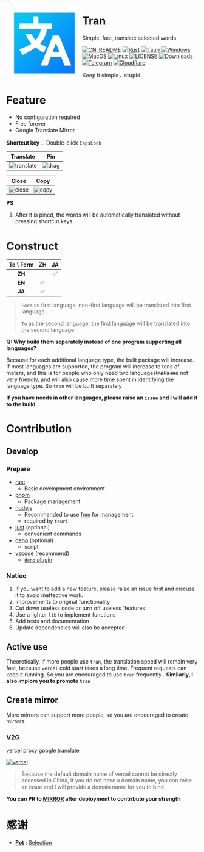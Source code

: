 <a href="https://github.com/Borber/tran"><img width="200px" src="public/icon.png" align="left"/></a>

# Tran

Simple, fast, translate selected words

[![CN_README](https://img.shields.io/badge/-CN_README-yellow?color=%2307baf3&style=for-the-badge&logoColor=white)](./README.md)
[![Rust](https://img.shields.io/badge/-Rust-orange?logo=rust&style=for-the-badge&logoColor=white)](https://www.rust-lang.org/)
[![Tauri](https://img.shields.io/badge/Tauri-blue?logo=tauri&color=1B1B1D&style=for-the-badge)](https://tauri.app/)
[![Windows](https://img.shields.io/badge/-Windows-blue?logo=windows&style=for-the-badge&logoColor=white)](https://github.com/Borber/tran/releases)
[![MacOS](https://img.shields.io/badge/-macOS-black?&logo=apple&style=for-the-badge&logoColor=white)](https://github.com/Borber/tran/releases)
[![Linux](https://img.shields.io/badge/-Linux-yellow?logo=linux&style=for-the-badge&logoColor=white)](https://github.com/Borber/tran/releases)
[![LICENSE](https://img.shields.io/github/license/borber/tran?color=%2398cbed&logo=rust&style=for-the-badge)](https://github.com/Borber/tran?tab=GPL-3.0-1-ov-file)
[![Downloads](https://img.shields.io/github/downloads/Borber/tran/total.svg?style=for-the-badge&color=82E0AA&logo=github)](https://github.com/Borber/tran/releases)
[![Telegram](https://img.shields.io/badge/-Telegram-yellow?style=for-the-badge&color=25a3e1&logo=telegram)](https://t.me/borber_tran)
[![Cloudflare](https://img.shields.io/badge/-Cloudflare-yellow?style=for-the-badge&color=555555&logo=cloudflare)](https://www.cloudflare.com/)

> **Keep it simple，stupid.**

# Feature

-   No configuration required
-   Free forever
-   Google Translate Mirror

**Shortcut key：** Double-click `CapsLock`

|                                      Translate                                       |                                    Pin                                     |
| :----------------------------------------------------------------------------------: | :------------------------------------------------------------------------: |
| ![translate](https://fastly.jsdelivr.net/gh/Borber/PublicPic1/tran/v1/translate.gif) | ![drag](https://fastly.jsdelivr.net/gh/Borber/PublicPic1/tran/v1/drag.gif) |

|                                    Close                                     |                                    Copy                                    |
| :--------------------------------------------------------------------------: | :------------------------------------------------------------------------: |
| ![close](https://fastly.jsdelivr.net/gh/Borber/PublicPic1/tran/v1/close.gif) | ![copy](https://fastly.jsdelivr.net/gh/Borber/PublicPic1/tran/v1/copy.gif) |

**PS**

1. After it is pined, the words will be automatically translated without pressing shortcut keys.

# Construct

<div align="center">

| **To \ Form** | **ZH** | **JA** |
| :-----------: | :----: | :----: |
|    **ZH**     |        |   ✅   |
|    **EN**     |   ✅   |        |
|    **JA**     |   ✅   |        |

</div>

> `Form` as first language, non-first language will be translated into first language
>
> `To` as the second language, the first language will be translated into the second language

**Q: Why build them separately instead of one program supporting all languages?**

Because for each additional language type, the built package will increase. If most languages ​​are supported, the program will increase to tens of meters, and this is for people who only need two languages ​​​​~~that’s me~~ not very friendly, and will also cause more time spent in identifying the language type. So `tran` will be built separately

**If you have needs in other languages, please raise an `issue` and I will add it to the build**

# Contribution

## Develop

### Prepare

-   [rust](https://www.rust-lang.org/tools/install)
    -   Basic development environment
-   [pnpm](https://pnpm.io/installation)
    -   Package management
-   [nodejs](https://nodejs.org/)
    -   Recommended to use [fnm](https://github.com/Schniz/fnm) for management
    -   required by `tauri`
-   [just](https://github.com/casey/just) (optional)
    -   convenient commands
-   [deno](https://docs.deno.com/runtime/manual/getting_started/installation) (optional)
    -   script
-   [vscode](https://code.visualstudio.com/) (recommend)
    -   [`deno` plugin](https://marketplace.visualstudio.com/items?itemName=denoland.vscode-deno)

### Notice

1. If you want to add a new feature, please raise an issue first and discuss it to avoid ineffective work.
2. Improvements to original functionality
3. Cut down useless code or turn off useless `features'
4. Use a lighter `lib` to implement functions
5. Add tests and documentation
6. Update dependencies will also be accepted

## Active use

Theoretically, if more people use `tran`, the translation speed will remain very fast, because `vercel` cold start takes a long time. Frequent requests can keep it running. So you are encouraged to use `tran` frequently . **Similarly, I also implore you to promote `tran`**

## Create mirror

More mirrors can support more people, so you are encouraged to create mirrors.

### [V2G](https://github.com/Borber/v2g)

vercel proxy google translate

[![vercel](https://vercel.com/button)](https://vercel.com/import/project?template=https://github.com/Borber/v2g)

> Because the default domain name of vercel cannot be directly accessed in China, if you do not have a domain name, you can raise an issue and I will provide a domain name for you to bind.

**You can PR to [MIRROR](https://github.com/Borber/tran/blob/master/resource/mirror.json) after deployment to contribute your strength**

# 感谢

-   **[Pot](https://github.com/pot-app/pot-desktop)** : [Selection](https://github.com/pot-app/Selection)
